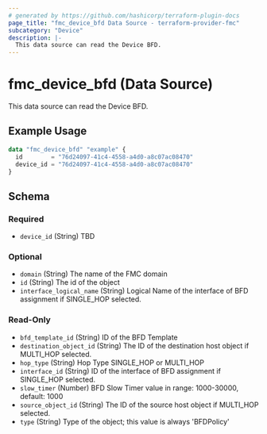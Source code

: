 ```yaml
---
# generated by https://github.com/hashicorp/terraform-plugin-docs
page_title: "fmc_device_bfd Data Source - terraform-provider-fmc"
subcategory: "Device"
description: |-
  This data source can read the Device BFD.
---
```


# fmc_device_bfd (Data Source)

This data source can read the Device BFD.

## Example Usage

```terraform
data "fmc_device_bfd" "example" {
  id        = "76d24097-41c4-4558-a4d0-a8c07ac08470"
  device_id = "76d24097-41c4-4558-a4d0-a8c07ac08470"
}
```

<!-- schema generated by tfplugindocs -->
## Schema

### Required

- `device_id` (String) TBD

### Optional

- `domain` (String) The name of the FMC domain
- `id` (String) The id of the object
- `interface_logical_name` (String) Logical Name of the interface of BFD assignment if SINGLE_HOP selected.

### Read-Only

- `bfd_template_id` (String) ID of the BFD Template
- `destination_object_id` (String) The ID of the destination host object if MULTI_HOP selected.
- `hop_type` (String) Hop Type SINGLE_HOP or MULTI_HOP
- `interface_id` (String) ID of the interface of BFD assignment if SINGLE_HOP selected.
- `slow_timer` (Number) BFD Slow Timer value in range: 1000-30000, default: 1000
- `source_object_id` (String) The ID of the source host object if MULTI_HOP selected.
- `type` (String) Type of the object; this value is always 'BFDPolicy'
